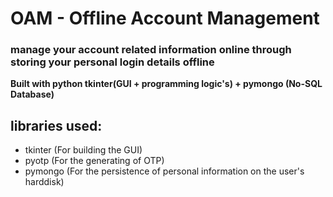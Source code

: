 # OAM - Offline Account Management
### manage your account related information online through storing your personal login details offline
**Built with python tkinter(GUI + programming logic's) + pymongo (No-SQL Database)**

## libraries used:

- tkinter (For building the GUI)
- pyotp (For the generating of OTP)
- pymongo (For the persistence of personal information on the user's harddisk)
